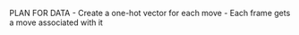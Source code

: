 PLAN FOR DATA
    - Create a one-hot vector for each move
    - Each frame gets a move associated with it